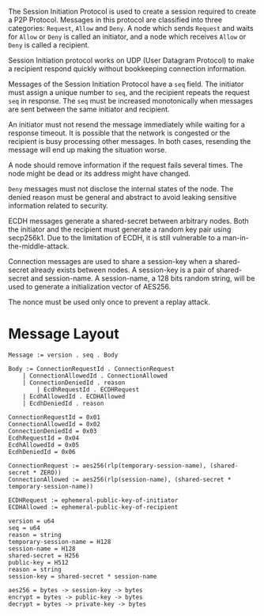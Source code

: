 The Session Initiation Protocol is used to create a session required to create a P2P Protocol. Messages in this protocol are classified into three categories: `Request`, `Allow` and `Deny`. A node which sends `Request` and waits for `Allow` or `Deny` is called an initiator, and a node which receives `Allow` or `Deny` is called a recipient.

Session Initiation protocol works on UDP (User Datagram Protocol) to make a recipient respond quickly without bookkeeping connection information.

Messages of the Session Initiation Protocol have a `seq` field. The initiator must assign a unique number to `seq`, and the recipient repeats the request `seq` in response. The `seq` must be increased monotonically when messages are sent between the same initiator and recipient.

An initiator must not resend the message immediately while waiting for a response timeout. It is possible that the network is congested or the recipient is busy processing other messages. In both cases, resending the message will end up making the situation worse.

A node should remove information if the request fails several times. The node might be dead or its address might have changed.

`Deny` messages must not disclose the internal states of the node. The denied reason must be general and abstract to avoid leaking sensitive information related to security.

ECDH messages generate a shared-secret between arbitrary nodes. Both the initiator and the recipient must generate a random key pair using secp256k1. Due to the limitation of ECDH, it is still vulnerable to a man-in-the-middle-attack.

Connection messages are used to share a session-key when a shared-secret already exists between nodes. A session-key is a pair of shared-secret and session-name. A session-name, a 128 bits random string, will be used to generate a initialization vector of AES256.

The nonce must be used only once to prevent a replay attack.

# Message Layout

```
Message := version . seq . Body

Body := ConnectionRequestId . ConnectionRequest
	| ConnectionAllowedId . ConnectionAllowed
	| ConnectionDeniedId . reason
        | EcdhRequestId . ECDHRequest
	| EcdhAllowedId . ECDHAllowed
	| EcdhDeniedId . reason

ConnectionRequestId = 0x01
ConnectionAllowedId = 0x02
ConnectionDeniedId = 0x03
EcdhRequestId = 0x04
EcdhAllowedId = 0x05
EcdhDeniedId = 0x06

ConnectionRequest := aes256(rlp(temporary-session-name), (shared-secret * ZERO))
ConnectionAllowed := aes256(rlp(session-name), (shared-secret * temporary-session-name))

ECDHRequest := ephemeral-public-key-of-initiator
ECDHAllowed := ephemeral-public-key-of-recipient

version = u64
seq = u64
reason = string
temporary-session-name = H128
session-name = H128
shared-secret = H256
public-key = H512
reason = string
session-key = shared-secret * session-name

aes256 = bytes -> session-key -> bytes
encrypt = bytes -> public-key -> bytes
decrypt = bytes -> private-key -> bytes
```
